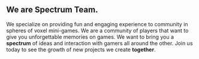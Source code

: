 ## We are Spectrum Team.

We specialize on providing fun and engaging experience to community in spheres of voxel mini-games. We are a community of players that want to give you unforgettable memories on games.
We want to bring you a **spectrum** of ideas and interaction with gamers all around the other. Join us today to see the growth of new projects we create **together**.
